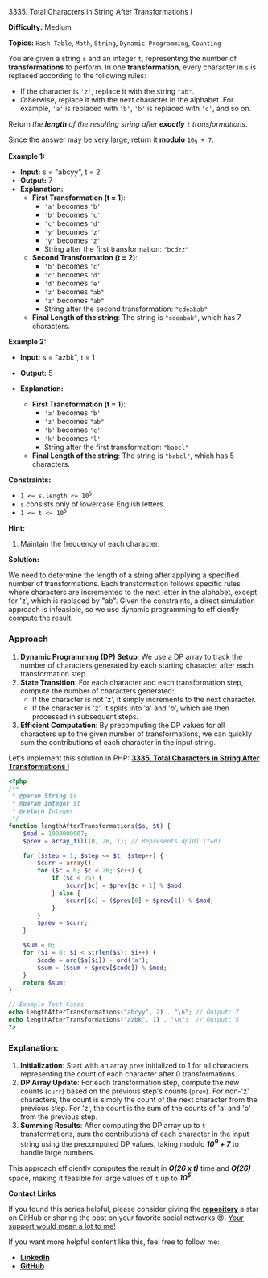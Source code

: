 3335\. Total Characters in String After Transformations I

**Difficulty:** Medium

**Topics:** `Hash Table`, `Math`, `String`, `Dynamic Programming`, `Counting`

You are given a string `s` and an integer `t`, representing the number of **transformations** to perform. In one **transformation**, every character in `s` is replaced according to the following rules:

- If the character is `'z'`, replace it with the string `"ab"`.
- Otherwise, replace it with the next character in the alphabet. For example, `'a'` is replaced with `'b'`, `'b'` is replaced with `'c'`, and so on.

Return _the **length** of the resulting string after **exactly** `t` transformations_.

Since the answer may be very large, return it **modulo** <code>10<sub>9</sub> + 7</code>.

**Example 1:**

- **Input:** s = "abcyy", t = 2
- **Output:** 7
- **Explanation:**
  - **First Transformation (t = 1)**:
    - `'a'` becomes `'b'`
    - `'b'` becomes `'c'`
    - `'c'` becomes `'d'`
    - `'y'` becomes `'z'`
    - `'y'` becomes `'z'`
    - String after the first transformation: `"bcdzz"`
  - **Second Transformation (t = 2)**:
    - `'b'` becomes `'c'`
    - `'c'` becomes `'d'`
    - `'d'` becomes `'e'`
    - `'z'` becomes `"ab"`
    - `'z'` becomes `"ab"`
    - String after the second transformation: `"cdeabab"`
  - **Final Length of the string**: The string is `"cdeabab"`, which has 7 characters.


**Example 2:**

- **Input:** s = "azbk", t = 1
- **Output:** 5
- **Explanation:**

  - **First Transformation (t = 1)**:
    - `'a'` becomes `'b'`
    - `'z'` becomes `"ab"`
    - `'b'` becomes `'c'`
    - `'k'` becomes `'l'`
    - String after the first transformation: `"babcl"`
  - **Final Length of the string**: The string is `"babcl"`, which has 5 characters.




**Constraints:**

- <code>1 <= s.length <= 10<sup>5</sup></code>
- `s` consists only of lowercase English letters.
- <code>1 <= t <= 10<sup>5</sup></code>


**Hint:**
1. Maintain the frequency of each character.



**Solution:**

We need to determine the length of a string after applying a specified number of transformations. Each transformation follows specific rules where characters are incremented to the next letter in the alphabet, except for 'z', which is replaced by "ab". Given the constraints, a direct simulation approach is infeasible, so we use dynamic programming to efficiently compute the result.

### Approach
1. **Dynamic Programming (DP) Setup**: We use a DP array to track the number of characters generated by each starting character after each transformation step.
2. **State Transition**: For each character and each transformation step, compute the number of characters generated:
   - If the character is not 'z', it simply increments to the next character.
   - If the character is 'z', it splits into 'a' and 'b', which are then processed in subsequent steps.
3. **Efficient Computation**: By precomputing the DP values for all characters up to the given number of transformations, we can quickly sum the contributions of each character in the input string.

Let's implement this solution in PHP: **[3335. Total Characters in String After Transformations I](https://github.com/mah-shamim/leet-code-in-php/tree/main/algorithms/003335-total-characters-in-string-after-transformations-i/solution.php)**

```php
<?php
/**
 * @param String $s
 * @param Integer $t
 * @return Integer
 */
function lengthAfterTransformations($s, $t) {
    $mod = 1000000007;
    $prev = array_fill(0, 26, 1); // Represents dp[0] (t=0)

    for ($step = 1; $step <= $t; $step++) {
        $curr = array();
        for ($c = 0; $c < 26; $c++) {
            if ($c < 25) {
                $curr[$c] = $prev[$c + 1] % $mod;
            } else {
                $curr[$c] = ($prev[0] + $prev[1]) % $mod;
            }
        }
        $prev = $curr;
    }

    $sum = 0;
    for ($i = 0; $i < strlen($s); $i++) {
        $code = ord($s[$i]) - ord('a');
        $sum = ($sum + $prev[$code]) % $mod;
    }
    return $sum;
}

// Example Test Cases
echo lengthAfterTransformations("abcyy", 2) . "\n"; // Output: 7
echo lengthAfterTransformations("azbk", 1) . "\n";  // Output: 5
?>
```

### Explanation:

1. **Initialization**: Start with an array `prev` initialized to 1 for all characters, representing the count of each character after 0 transformations.
2. **DP Array Update**: For each transformation step, compute the new counts (`curr`) based on the previous step's counts (`prev`). For non-'z' characters, the count is simply the count of the next character from the previous step. For 'z', the count is the sum of the counts of 'a' and 'b' from the previous step.
3. **Summing Results**: After computing the DP array up to `t` transformations, sum the contributions of each character in the input string using the precomputed DP values, taking modulo _**10<sup>9</sup> + 7**_ to handle large numbers.

This approach efficiently computes the result in _**O(26 x t)**_ time and _**O(26)**_ space, making it feasible for large values of `t` up to _**10<sup>5</sup>**_.

**Contact Links**

If you found this series helpful, please consider giving the **[repository](https://github.com/mah-shamim/leet-code-in-php)** a star on GitHub or sharing the post on your favorite social networks 😍. [Your support would mean a lot to me!](https://isolatedcompliments.com/v09uayg6h?key=a647d02f1aafcddaf10536d7cd00bd7c)

If you want more helpful content like this, feel free to follow me:

- **[LinkedIn](https://www.linkedin.com/in/arifulhaque/)**
- **[GitHub](https://github.com/mah-shamim)**